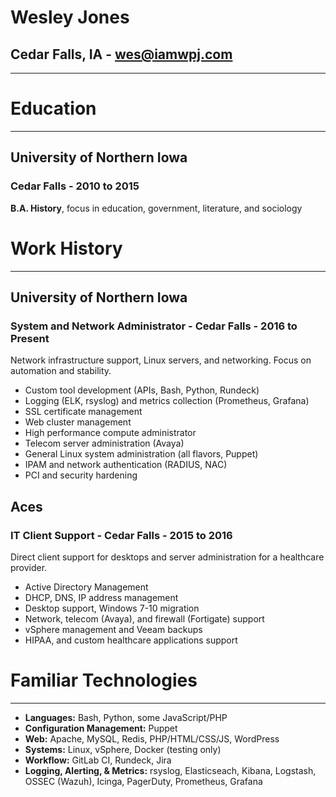 # Wesley Jones

## Cedar Falls, IA - <wes@iamwpj.com>

------------------------------------------------------------------------

# Education

------------------------------------------------------------------------

## University of Northern Iowa

### Cedar Falls - 2010 to 2015

**B.A. History**, focus in education, government, literature, and
sociology

# Work History

------------------------------------------------------------------------

## University of Northern Iowa

### System and Network Administrator - Cedar Falls - 2016 to Present

Network infrastructure support, Linux servers, and networking. Focus on
automation and stability.

-   Custom tool development (APIs, Bash, Python, Rundeck)
-   Logging (ELK, rsyslog) and metrics collection (Prometheus, Grafana)
-   SSL certificate management
-   Web cluster management
-   High performance compute administrator
-   Telecom server administration (Avaya)
-   General Linux system administration (all flavors, Puppet)
-   IPAM and network authentication (RADIUS, NAC)
-   PCI and security hardening

## Aces

### IT Client Support - Cedar Falls - 2015 to 2016

Direct client support for desktops and server administration for a
healthcare provider.

-   Active Directory Management
-   DHCP, DNS, IP address management
-   Desktop support, Windows 7-10 migration
-   Network, telecom (Avaya), and firewall (Fortigate) support
-   vSphere management and Veeam backups
-   HIPAA, and custom healthcare applications support

# Familiar Technologies

------------------------------------------------------------------------

-   **Languages:** Bash, Python, some JavaScript/PHP
-   **Configuration Management:** Puppet
-   **Web:** Apache, MySQL, Redis, PHP/HTML/CSS/JS, WordPress
-   **Systems:** Linux, vSphere, Docker (testing only)
-   **Workflow:** GitLab CI, Rundeck, Jira
-   **Logging, Alerting, & Metrics:** rsyslog, Elasticseach, Kibana,
    Logstash, OSSEC (Wazuh), Icinga, PagerDuty, Prometheus, Grafana
